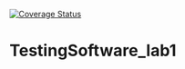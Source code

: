 [![Coverage Status](https://coveralls.io/repos/github/kpebedko22/TestingSoftware_lab1/badge.svg)](https://coveralls.io/github/kpebedko22/TestingSoftware_lab1)

# TestingSoftware_lab1
